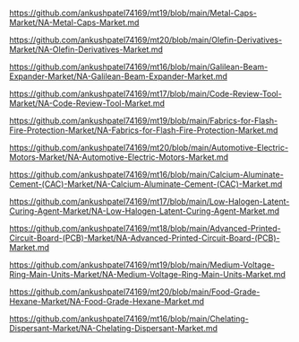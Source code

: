 <p><a href="https://github.com/ankushpatel74169/mt19/blob/main/Metal-Caps-Market/NA-Metal-Caps-Market.md">https://github.com/ankushpatel74169/mt19/blob/main/Metal-Caps-Market/NA-Metal-Caps-Market.md</a></p><p><a href="https://github.com/ankushpatel74169/mt20/blob/main/Olefin-Derivatives-Market/NA-Olefin-Derivatives-Market.md">https://github.com/ankushpatel74169/mt20/blob/main/Olefin-Derivatives-Market/NA-Olefin-Derivatives-Market.md</a></p><p><a href="https://github.com/ankushpatel74169/mt16/blob/main/Galilean-Beam-Expander-Market/NA-Galilean-Beam-Expander-Market.md">https://github.com/ankushpatel74169/mt16/blob/main/Galilean-Beam-Expander-Market/NA-Galilean-Beam-Expander-Market.md</a></p><p><a href="https://github.com/ankushpatel74169/mt17/blob/main/Code-Review-Tool-Market/NA-Code-Review-Tool-Market.md">https://github.com/ankushpatel74169/mt17/blob/main/Code-Review-Tool-Market/NA-Code-Review-Tool-Market.md</a></p><p><a href="https://github.com/ankushpatel74169/mt19/blob/main/Fabrics-for-Flash-Fire-Protection-Market/NA-Fabrics-for-Flash-Fire-Protection-Market.md">https://github.com/ankushpatel74169/mt19/blob/main/Fabrics-for-Flash-Fire-Protection-Market/NA-Fabrics-for-Flash-Fire-Protection-Market.md</a></p><p><a href="https://github.com/ankushpatel74169/mt20/blob/main/Automotive-Electric-Motors-Market/NA-Automotive-Electric-Motors-Market.md">https://github.com/ankushpatel74169/mt20/blob/main/Automotive-Electric-Motors-Market/NA-Automotive-Electric-Motors-Market.md</a></p><p><a href="https://github.com/ankushpatel74169/mt16/blob/main/Calcium-Aluminate-Cement-(CAC)-Market/NA-Calcium-Aluminate-Cement-(CAC)-Market.md">https://github.com/ankushpatel74169/mt16/blob/main/Calcium-Aluminate-Cement-(CAC)-Market/NA-Calcium-Aluminate-Cement-(CAC)-Market.md</a></p><p><a href="https://github.com/ankushpatel74169/mt17/blob/main/Low-Halogen-Latent-Curing-Agent-Market/NA-Low-Halogen-Latent-Curing-Agent-Market.md">https://github.com/ankushpatel74169/mt17/blob/main/Low-Halogen-Latent-Curing-Agent-Market/NA-Low-Halogen-Latent-Curing-Agent-Market.md</a></p><p><a href="https://github.com/ankushpatel74169/mt18/blob/main/Advanced-Printed-Circuit-Board-(PCB)-Market/NA-Advanced-Printed-Circuit-Board-(PCB)-Market.md">https://github.com/ankushpatel74169/mt18/blob/main/Advanced-Printed-Circuit-Board-(PCB)-Market/NA-Advanced-Printed-Circuit-Board-(PCB)-Market.md</a></p><p><a href="https://github.com/ankushpatel74169/mt19/blob/main/Medium-Voltage-Ring-Main-Units-Market/NA-Medium-Voltage-Ring-Main-Units-Market.md">https://github.com/ankushpatel74169/mt19/blob/main/Medium-Voltage-Ring-Main-Units-Market/NA-Medium-Voltage-Ring-Main-Units-Market.md</a></p><p><a href="https://github.com/ankushpatel74169/mt20/blob/main/Food-Grade-Hexane-Market/NA-Food-Grade-Hexane-Market.md">https://github.com/ankushpatel74169/mt20/blob/main/Food-Grade-Hexane-Market/NA-Food-Grade-Hexane-Market.md</a></p><p><a href="https://github.com/ankushpatel74169/mt16/blob/main/Chelating-Dispersant-Market/NA-Chelating-Dispersant-Market.md">https://github.com/ankushpatel74169/mt16/blob/main/Chelating-Dispersant-Market/NA-Chelating-Dispersant-Market.md</a></p>
